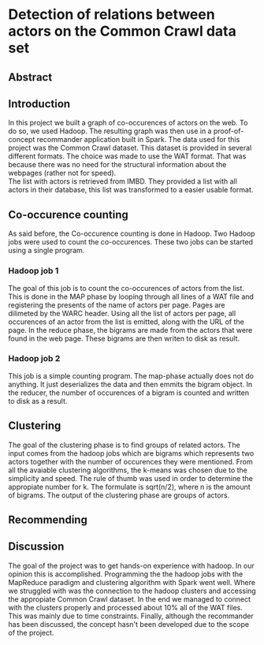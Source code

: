 Detection of relations between actors on the Common Crawl data set
============

Abstract
--------------------------

Introduction
--------------------------
In this project we built a graph of co-occurences of actors on the web. To do so, we used Hadoop. The resulting graph was then use in a proof-of-concept recommander application built in Spark. The data used for this project was the Common Crawl dataset. This dataset is provided in several different formats. The choice was made to use the WAT format. That was because there was no need for the structural information about the webpages (rather not for speed).  
The list with actors is retrieved from IMBD. They provided a list with all actors in their database, this list was transformed to a easier usable format. 

Co-occurence counting
--------------------------
As said before, the Co-occurence counting is done in Hadoop. Two Hadoop jobs were used to count the co-occurences. These two jobs can be started using a single program.
 
### Hadoop job 1
The goal of this job is to count the co-occurences of actors from the list. 
This is done in the MAP phase by looping through all lines of a WAT file and registering the presents of the name of actors per page. Pages are dilimeted by the WARC header. Using all the list of actors per page, all occurences of an actor from the list is emitted, along with the URL of the page.
In the reduce phase, the bigrams are made from the actors that were found in the web page. These bigrams are then writen to disk as result.

### Hadoop job 2
This job is a simple counting program.
The map-phase actually does not do anything. It just deserializes the data and then emmits the bigram object. 
In the reducer, the number of occurences of a bigram is counted and written to disk as a result.


Clustering
--------------------------
The goal of the clustering phase is to find groups of related actors.
The input comes from the hadoop jobs which are bigrams which represents two actors together with the number of occurences they were mentioned.
From all the avaiable clustering algorithms, the k-means was chosen due to the simplicity and speed.
The rule of thumb was used in order to determine the appropiate number for k. 
The formulate is  sqrt(n/2), where n is the amount of bigrams.
The output of the clustering phase are groups of actors.

Recommending
--------------------------

Discussion
--------------------------
The goal of the project was to get hands-on experience with hadoop.
In our opinion this is accomplished.
Programming the the hadoop jobs with the MapReduce paradigm and clustering algorithm with Spark went well. 
Where we struggled with was the connection to the hadoop clusters and accessing the  appropiate Common Crawl dataset.
In the end we managed to connect with the clusters properly and processed about 10% all of the WAT files.
This was mainly due to time constraints.
Finally, although the recommander has been discussed, the concept hasn't been developed due to the scope of the project.


